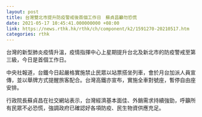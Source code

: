 ```yaml
---
layout: post
title: 台灣雙北市提升防疫警戒後首個工作日　蘇貞昌籲勿恐慌
date: 2021-05-17 10:45:41.000000000 +08:00
link: https://news.rthk.hk/rthk/ch/component/k2/1591270-20210517.htm
categories: rthk
---
```


台灣的新型肺炎疫情升溫，疫情指揮中心上星期提升台北及新北市的防疫警戒至第三級，今日是首個工作日。

中央社報道，台鐵今日起嚴格實施禁止民眾以站票搭坐列車，會於月台加派人員宣傳，並以舉牌方式提醒旅客配合。台灣高鐵亦宣布，實施全車對號座，暫停自由座安排。

行政院長蘇貞昌在社交網站表示，台灣經濟基本面佳、外銷需求持續強勁，呼籲所有民眾不必恐慌，強調政府已確認好各項防疫、民生物資供應充足。
